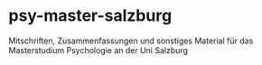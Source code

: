 psy-master-salzburg
===================

Mitschriften, Zusammenfassungen und sonstiges Material für das Masterstudium Psychologie an der Uni Salzburg
